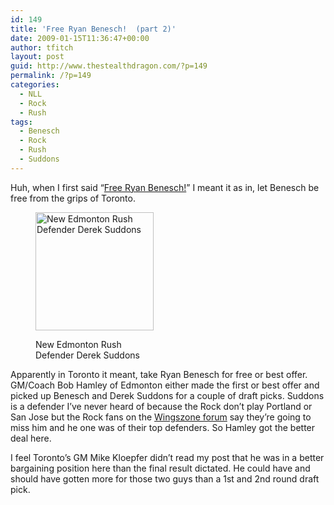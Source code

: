 ```yaml
---
id: 149
title: 'Free Ryan Benesch!  (part 2)'
date: 2009-01-15T11:36:47+00:00
author: tfitch
layout: post
guid: http://www.thestealthdragon.com/?p=149
permalink: /?p=149
categories:
  - NLL
  - Rock
  - Rush
tags:
  - Benesch
  - Rock
  - Rush
  - Suddons
---
```

Huh, when I first said &#8220;[Free Ryan Benesch!](http://www.thestealthdragon.com/?p=124)&#8221; I meant it as in, let Benesch be free from the grips of Toronto.<figure id="attachment_150" aria-describedby="caption-attachment-150" style="width: 189px" class="wp-caption alignright">

[<img class="size-medium wp-image-150" title="derek_suddons" src="http://www.thestealthdragon.com/wp-content/uploads/2009/01/derek_suddons.jpg" alt="New Edmonton Rush Defender Derek Suddons" width="189" height="189" />](http://www.thestealthdragon.com/wp-content/uploads/2009/01/derek_suddons.jpg)<figcaption id="caption-attachment-150" class="wp-caption-text">New Edmonton Rush Defender Derek Suddons</figcaption></figure> 

Apparently in Toronto it meant, take Ryan Benesch for free or best offer. GM/Coach Bob Hamley of Edmonton either made the first or best offer and picked up Benesch and Derek Suddons for a couple of draft picks. Suddons is a defender I&#8217;ve never heard of because the Rock don&#8217;t play Portland or San Jose but the Rock fans on the <a href="http://wingszone.com/nllmb/showthread.php?t=41609" target="_blank" rel="noopener noreferrer">Wingszone forum</a> say they&#8217;re going to miss him and he one was of their top defenders. So Hamley got the better deal here.

I feel Toronto&#8217;s GM Mike Kloepfer didn&#8217;t read my post that he was in a better bargaining position here than the final result dictated. He could have and should have gotten more for those two guys than a 1st and 2nd round draft pick.